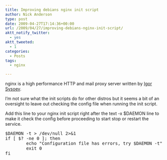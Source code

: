 ```yaml
---
title: Improving debians nginx init script
author: Nick Anderson
type: post
date: 2009-04-27T17:14:36+00:00
url: /2009/04/27/improving-debians-nginx-init-script/
aktt_notify_twitter:
  - yes
aktt_tweeted:
  - 1
categories:
  - Posts
tags:
  - nginx

---
```

nginx is a high performance HTTP and mail proxy server written by [Igor Sysoev][1].

I&#8217;m not sure what the init scripts do for other distros but it seems a bit of an oversight to leave out checking the config file when running the init script. 

Add this line to your nginx init script right after the text -x $DAEMON line to make it check the config before proceeding to start stop or restart the service.

<pre class="brush: php; title: ; notranslate" title="">$DAEMON -t &gt; /dev/null 2&gt;&1 
if [ $? -ne 0 ]; then
        echo "Configuration file has errors, try $DAEMON -t"
        exit 0
fi
</pre>

 [1]: http://http://sysoev.ru/en/